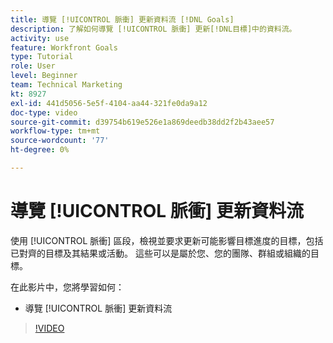 ```yaml
---
title: 導覽 [!UICONTROL 脈衝] 更新資料流 [!DNL Goals]
description: 了解如何導覽 [!UICONTROL 脈衝] 更新[!DNL目標]中的資料流。
activity: use
feature: Workfront Goals
type: Tutorial
role: User
level: Beginner
team: Technical Marketing
kt: 8927
exl-id: 441d5056-5e5f-4104-aa44-321fe0da9a12
doc-type: video
source-git-commit: d39754b619e526e1a869deedb38dd2f2b43aee57
workflow-type: tm+mt
source-wordcount: '77'
ht-degree: 0%

---
```


# 導覽 [!UICONTROL 脈衝] 更新資料流

使用 [!UICONTROL 脈衝] 區段，檢視並要求更新可能影響目標進度的目標，包括已對齊的目標及其結果或活動。 這些可以是屬於您、您的團隊、群組或組織的目標。

在此影片中，您將學習如何：

* 導覽 [!UICONTROL 脈衝] 更新資料流

>[!VIDEO](https://video.tv.adobe.com/v/335199/?quality=12)
